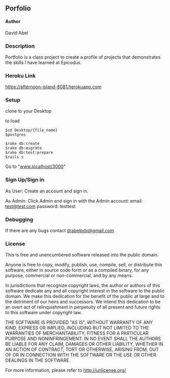 ## Porfolio ##

#### Author ####

David Abel

### Description ###

Portfolio is a class project to create a profile of projects that demonstrates the skills I have learned at Epicodus.

### Heroku Link ###

https://afternoon-island-8081.herokuapp.com

### Setup ###

clone to your Desktop

to load

    $cd Desktop/{file_name}
    $postgres

    $rake db:create
    $rake db:migrate
    $rake db:test:prepare
    $rails s

Go to "www.localhost/3000"

### Sign Up/Sign in ###

As User:
Create an account and sign in.

As Admin:
Click Admin and sign in with the Admin account:
    email: test@test.com
    password: testtest

### Debugging ###

If there are any bugs contact drabelpdx@gmail.com

### License ###
This is free and unencumbered software released into the public domain.

Anyone is free to copy, modify, publish, use, compile, sell, or
distribute this software, either in source code form or as a compiled
binary, for any purpose, commercial or non-commercial, and by any
means.

In jurisdictions that recognize copyright laws, the author or authors
of this software dedicate any and all copyright interest in the
software to the public domain. We make this dedication for the benefit
of the public at large and to the detriment of our heirs and
successors. We intend this dedication to be an overt act of
relinquishment in perpetuity of all present and future rights to this
software under copyright law.

THE SOFTWARE IS PROVIDED "AS IS", WITHOUT WARRANTY OF ANY KIND,
EXPRESS OR IMPLIED, INCLUDING BUT NOT LIMITED TO THE WARRANTIES OF
MERCHANTABILITY, FITNESS FOR A PARTICULAR PURPOSE AND NONINFRINGEMENT.
IN NO EVENT SHALL THE AUTHORS BE LIABLE FOR ANY CLAIM, DAMAGES OR
OTHER LIABILITY, WHETHER IN AN ACTION OF CONTRACT, TORT OR OTHERWISE,
ARISING FROM, OUT OF OR IN CONNECTION WITH THE SOFTWARE OR THE USE OR
OTHER DEALINGS IN THE SOFTWARE.

For more information, please refer to <http://unlicense.org/>

